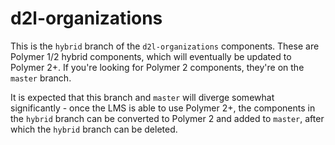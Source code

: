 # d2l-organizations

This is the `hybrid` branch of the `d2l-organizations` components. These are Polymer 1/2 hybrid components, which will eventually be updated to Polymer 2+. If you're looking for Polymer 2 components, they're on the `master` branch.

It is expected that this branch and `master` will diverge somewhat significantly - once the LMS is able to use Polymer 2+, the components in the `hybrid` branch can be converted to Polymer 2 and added to `master`, after which the `hybrid` branch can be deleted.
